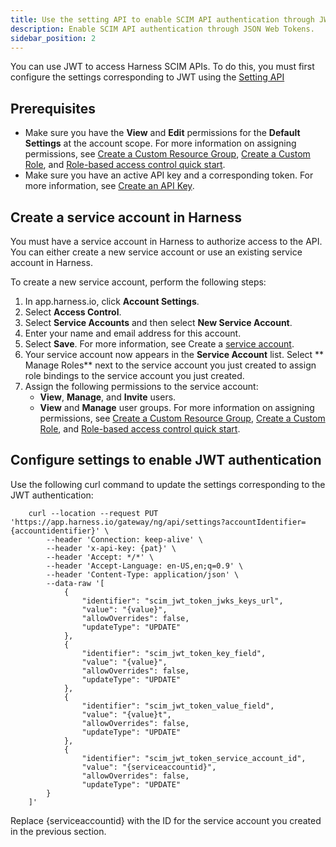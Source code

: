 ```yaml
---
title: Use the setting API to enable SCIM API authentication through JWT
description: Enable SCIM API authentication through JSON Web Tokens.
sidebar_position: 2
---
```


You can use JWT to access Harness SCIM APIs. To do this, you must first configure the settings corresponding to JWT using the [Setting API](https://apidocs.harness.io/tag/Setting#operation/updateSettingValue)

## Prerequisites

- Make sure you have the **View** and **Edit** permissions for the **Default Settings** at the account scope.
  For more information on assigning permissions, see [Create a Custom Resource Group](../../4_Role-Based-Access-Control/10-set-up-rbac-pipelines.md#step-2-create-a-custom-resource-group), [Create a Custom Role](../../4_Role-Based-Access-Control/10-set-up-rbac-pipelines.md#step-3-create-a-custom-role), and [Role-based access control quick start](../../4_Role-Based-Access-Control/10-set-up-rbac-pipelines.md).
- Make sure you have an active API key and a corresponding token. For more information, see [Create an API Key](../../3_User-Management/7-add-and-manage-api-keys.md#create-personal-access-token).
  
## Create a service account in Harness

You must have a service account in Harness to authorize access to the API. You can either create a new service account or use an existing service account in Harness.

To create a new service account, perform the following steps:

1. In app.harness.io, click **Account Settings**.
2. Select **Access Control**.
3. Select **Service Accounts** and then select **New Service Account**.
4. Enter your name and email address for this account.
5. Select **Save**.
   For more information, see Create a [service account](../../3_User-Management/6-add-and-manage-service-account.md).
6. Your service account now appears in the **Service Account** list. Select ** Manage Roles** next to the service account you just created to assign role bindings to the service account you just created.
7. Assign the following permissions to the service account:
    - **View**, **Manage**, and **Invite** users.
    - **View** and **Manage** user groups.
  For more information on assigning permissions, see [Create a Custom Resource Group](../../4_Role-Based-Access-Control/10-set-up-rbac-pipelines.md#step-2-create-a-custom-resource-group), [Create a Custom Role](../../4_Role-Based-Access-Control/10-set-up-rbac-pipelines.md#step-3-create-a-custom-role), and [Role-based access control quick start](../../4_Role-Based-Access-Control/10-set-up-rbac-pipelines.md).

## Configure settings to enable JWT authentication

   Use the following curl command to update the settings corresponding to the JWT authentication:
            
        curl --location --request PUT 'https://app.harness.io/gateway/ng/api/settings?accountIdentifier={accountidentifier}' \
            --header 'Connection: keep-alive' \
            --header 'x-api-key: {pat}' \
            --header 'Accept: */*' \
            --header 'Accept-Language: en-US,en;q=0.9' \
            --header 'Content-Type: application/json' \
            --data-raw '[
                {
                    "identifier": "scim_jwt_token_jwks_keys_url",
                    "value": "{value}",
                    "allowOverrides": false,
                    "updateType": "UPDATE"
                },
                {
                    "identifier": "scim_jwt_token_key_field",
                    "value": "{value}",
                    "allowOverrides": false,
                    "updateType": "UPDATE"
                },
                {
                    "identifier": "scim_jwt_token_value_field",
                    "value": "{value}t",
                    "allowOverrides": false,
                    "updateType": "UPDATE"
                },
                {
                    "identifier": "scim_jwt_token_service_account_id",
                    "value": "{serviceaccountid}",
                    "allowOverrides": false,
                    "updateType": "UPDATE"
            }
        ]'


Replace {serviceaccountid} with the ID for the service account you created in the previous section.
